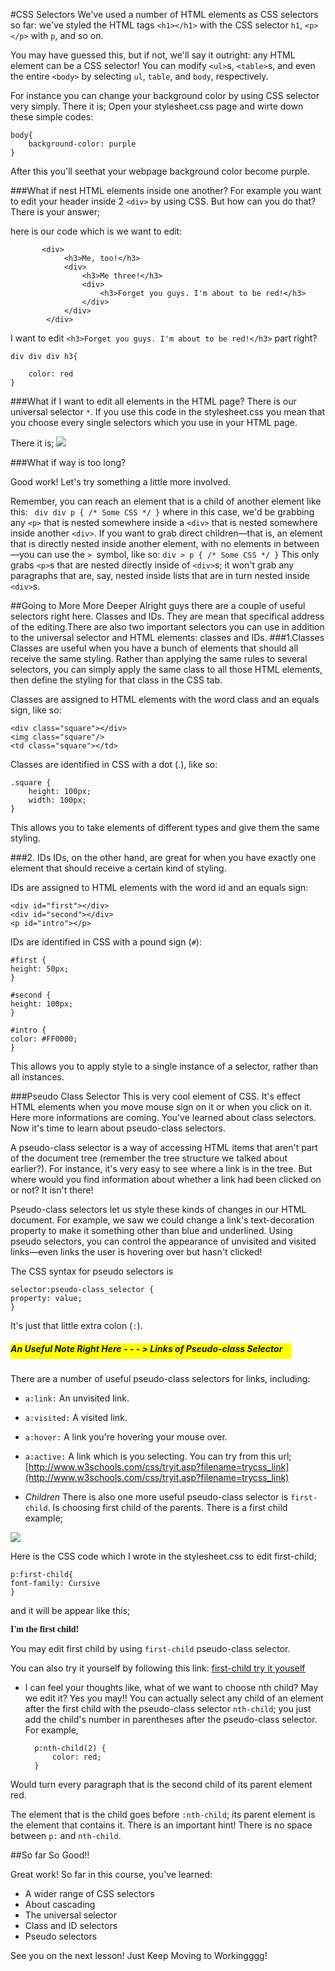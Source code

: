 #CSS Selectors
We've used a number of HTML elements as CSS selectors so far: we've styled the HTML tags `<h1></h1>` with the CSS selector `h1`, `<p></p>` with `p`, and so on.

You may have guessed this, but if not, we'll say it outright: any HTML element can be a CSS selector! You can modify `<ul>`s, `<table>`s, and even the entire `<body>` by selecting `ul`, `table`, and `body`, respectively.

For instance you can change your background color by using CSS selector very simply. There it is;
Open your stylesheet.css page and wirte down these simple codes:

    body{
    	background-color: purple
    }

After this you'll seethat your webpage background color become purple.

###What if nest HTML elements inside one another?
For example you want to edit your header inside 2 `<div>` by using CSS. But how can you do that? There is your answer;

here is our code which is we want to edit:
    
    	   <div>
    			<h3>Me, too!</h3>
    			<div>
    				<h3>Me three!</h3>
    				<div>
    					<h3>Forget you guys. I'm about to be red!</h3>
    				</div>
    			</div>
    		</div>
    
I want to edit  `<h3>Forget you guys. I'm about to be red!</h3>` part right?

    div div div h3{
    
    	color: red
    }
###What if I want to edit all elements in the HTML page?
There is our universal selector `*`. If you use this code in the stylesheet.css you mean that you choose every single selectors which you use in your HTML page.
 
There it is; ![](http://s12.postimg.org/excgf19wd/Universal_Selector.png)

###What if way is too long?

Good work! Let's try something a little more involved.

Remember, you can reach an element that is a child of another element like this:
 ` div div p { /* Some CSS */ }`
where in this case, we'd be grabbing any `<p>` that is nested somewhere inside a `<div>` that is nested somewhere inside another `<div>`. If you want to grab direct children—that is, an element that is directly nested inside another element, with no elements in between—you can use the `> `symbol, like so:
  `div > p { /* Some CSS */ }`
This only grabs `<p>`s that are nested directly inside of `<div>`s; it won't grab any paragraphs that are, say, nested inside lists that are in turn nested inside `<div>`s.

##Going to More More Deeper
Alright guys there are a couple of useful selectors right here. Classes and IDs. They are mean that specifical address of the editing.There are also two important selectors you can use in addition to the universal selector and HTML elements: classes and IDs.
###1.Classes
Classes are useful when you have a bunch of elements that should all receive the same styling. Rather than applying the same rules to several selectors, you can simply apply the same class to all those HTML elements, then define the styling for that class in the CSS tab.

Classes are assigned to HTML elements with the word class and an equals sign, like so:
    
    <div class="square"></div>
    <img class="square"/>
    <td class="square"></td>
Classes are identified in CSS with a dot (.), like so:

    .square {
    	height: 100px;
    	width: 100px;
    }
This allows you to take elements of different types and give them the same styling.

###2. IDs
IDs, on the other hand, are great for when you have exactly one element that should receive a certain kind of styling.

IDs are assigned to HTML elements with the word id and an equals sign:

    <div id="first"></div>
    <div id="second"></div>
    <p id="intro"></p>
IDs are identified in CSS with a pound sign (`#`):

    #first {
    height: 50px;
    }
    
    #second {
    height: 100px;
    }
    
    #intro {
    color: #FF0000;
    }
This allows you to apply style to a single instance of a selector, rather than all instances.

###Pseudo Class Selector
This is very cool element of CSS. It's effect HTML elements when you move mouse sign on it or when you click on it. Here more informations are coming. You've learned about class selectors. Now it's time to learn about pseudo-class selectors.

A pseudo-class selector is a way of accessing HTML items that aren't part of the document tree (remember the tree structure we talked about earlier?). For instance, it's very easy to see where a link is in the tree. But where would you find information about whether a link had been clicked on or not? It isn't there!

Pseudo-class selectors let us style these kinds of changes in our HTML document. For example, we saw we could change a link's text-decoration property to make it something other than blue and underlined. Using pseudo selectors, you can control the appearance of unvisited and visited links—even links the user is hovering over but hasn't clicked!

The CSS syntax for pseudo selectors is

    selector:pseudo-class_selector {
    property: value;
    }
It's just that little extra colon (`:`).

##### <div style="width:450px; height:25px; background-color:yellow"> An Useful Note Right Here - - - > Links of Pseudo-class Selector</div></a>
There are a number of useful pseudo-class selectors for links, including:

- `a:link:` An unvisited link.
- `a:visited:` A visited link.
- `a:hover:` A link you're hovering your mouse over.
- `a:active:` A link which is you selecting. 
You can try from this url;
[http://www.w3schools.com/css/tryit.asp?filename=trycss_link](http://www.w3schools.com/css/tryit.asp?filename=trycss_link)

- <em>Children</em> There is also one more useful pseudo-class selector is `first-child`. Is choosing first child of the parents. There is a first child example;
<img src="http://s4.postimg.org/h7jfgqnod/First_child.png"/> 

Here is the CSS code which I wrote in the stylesheet.css to edit first-child;

    p:first-child{
    font-family: Cursive
    } 

and it will be appear like this;

<p style="font-family: cursive"><strong>I'm the first child!</strong></p>



You may edit first child by using `first-child` pseudo-class selector.

You can also try it yourself by following this link: <a href="http://www.w3schools.com/cssref/tryit.asp?filename=trycss_sel_firstchild"><u>first-child try it youself</u></a>

- I can feel your thoughts like, what of we want to choose nth child? May we edit it? Yes you may!! You can actually select any child of an element after the first child with the pseudo-class selector `nth-child`; you just add the child's number in parentheses after the pseudo-class selector. For example,

        p:nth-child(2) {
    		color: red;
    	}
Would turn every paragraph that is the second child of its parent element red.

The element that is the child goes before `:nth-child`; its parent element is the element that contains it. There is an important hint! There is no space between `p:` and `nth-child`.



##So far So Good!!

Great work! So far in this course, you've learned:

- A wider range of CSS selectors
- About cascading
- The universal selector
- Class and ID selectors
- Pseudo selectors


See you on the next lesson! Just Keep Moving to Workingggg!